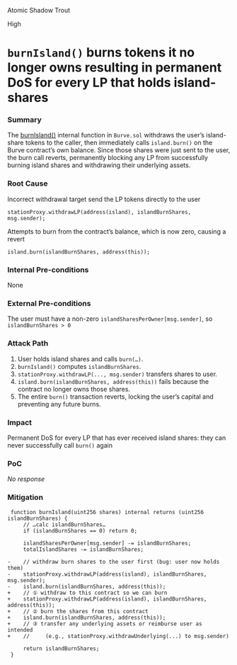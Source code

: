 Atomic Shadow Trout

High

# `burnIsland()` burns tokens it no longer owns resulting in permanent DoS for every LP that holds island-shares

### Summary

The [burnIsland()](https://github.com/sherlock-audit/2025-04-burve/blob/main/Burve/src/single/Burve.sol#L412-L432) internal function in `Burve.sol` withdraws the user’s island-share tokens to the caller, then immediately calls `island.burn()` on the Burve contract’s own balance. Since those shares were just sent to the user, the burn call reverts, permanently blocking any LP from successfully burning island shares and withdrawing their underlying assets.

### Root Cause

Incorrect withdrawal target send the LP tokens directly to the user

```solidity
stationProxy.withdrawLP(address(island), islandBurnShares, msg.sender);
```

Attempts to burn from the contract’s balance, which is now zero, causing a revert
```solidity
island.burn(islandBurnShares, address(this));

```

### Internal Pre-conditions

None

### External Pre-conditions

The user must have a non-zero `islandSharesPerOwner[msg.sender]`, so `islandBurnShares > 0`

### Attack Path

1. User holds island shares and calls `burn(…)`.
2. `burnIsland()` computes `islandBurnShares`.
3. `stationProxy.withdrawLP(..., msg.sender)` transfers shares to user.
4. `island.burn(islandBurnShares, address(this))` fails because the contract no longer owns those shares.
5. The entire `burn()` transaction reverts, locking the user’s capital and preventing any future burns.

### Impact

Permanent DoS for every LP that has ever received island shares: they can never successfully call `burn()` again

### PoC

_No response_

### Mitigation


```solidity
 function burnIsland(uint256 shares) internal returns (uint256 islandBurnShares) {
     // …calc islandBurnShares…
     if (islandBurnShares == 0) return 0;

     islandSharesPerOwner[msg.sender] -= islandBurnShares;
     totalIslandShares -= islandBurnShares;

-    // withdraw burn shares to the user first (bug: user now holds them)
-    stationProxy.withdrawLP(address(island), islandBurnShares, msg.sender);
-    island.burn(islandBurnShares, address(this));
+    // ① withdraw to this contract so we can burn
+    stationProxy.withdrawLP(address(island), islandBurnShares, address(this));
+    // ② burn the shares from this contract
+    island.burn(islandBurnShares, address(this));
+    // ③ transfer any underlying assets or reimburse user as intended
+    //     (e.g., stationProxy.withdrawUnderlying(...) to msg.sender)

     return islandBurnShares;
 }

```